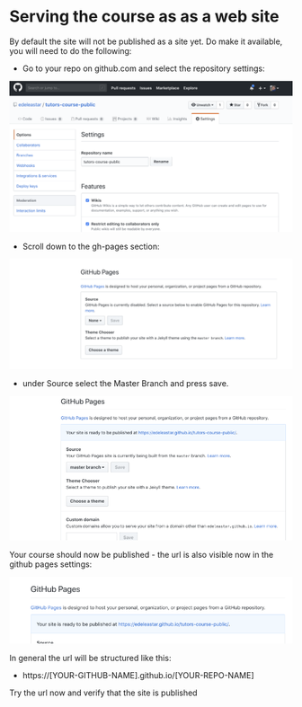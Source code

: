 # Serving the course as as a web site

By default the site will not be published as a site yet. Do make it available, you will need to do the following:

- Go to your repo on github.com and select the repository settings:

![](img/20.png)

- Scroll down to the gh-pages section:

![](img/21.png)

- under Source select the Master Branch and press save. 

![](img/22.png)

Your course should now be published - the url is also visible now in the github pages settings:

![](img/23.png)

In general the url will be structured like this:

- https://[YOUR-GITHUB-NAME].github.io/[YOUR-REPO-NAME]

Try the url now and verify that the site is published